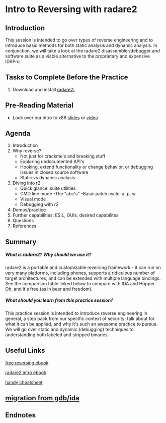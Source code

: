 # Intro to Reversing with radare2

## Introduction
This session is intended to go over types of reverse engineering and to introduce basic methods for both static analysis and dynamic analysis.  In conjunction, we will take a look at the radare2 disassembler/debugger and software suite as a viable alternative to the proprietary and expensive IDAPro.  
## Tasks to Complete Before the Practice

1. Download and install [radare2:](radare.org/r/down.html) 

## Pre-Reading Material

* Look over our intro to x86 [slides](https://github.com/MCPA/Team-Challenges/raw/master/pwnable/intro-to-x86/intro-to-x86.ppt.pdf) or [video](https://youtu.be/PkLkOAqmNkI?t=19m40s)

## Agenda

1. Introduction
2. Why reverse?
    * Not just for crackme's and breaking stuff
    * Exploring undocumented API's
    * Hooking, extend functionality or change behavior, or debugging issues in closed source software
    * Static vs dynamic analysis 
3. Diving into r2
    * Quick glance: suite utilities
    * CMD line mode
      -The "abc's"
      -Basic patch cycle: a, p, w
    * Visual mode
    * Debugging with r2
4. Demos/practice 
5. Further capabilities: ESIL, GUIs, desired capabilites 
6. Questions
7. References

## Summary

##### What is radare2? Why should we use it?  
radare2 is a portable and customizable reversing framework - it can run on very many platforms, including phones, supports a ridiculous number of target architectures, and can be extended with multiple language bindings.  See the comparison table linked below to compare with IDA and Hopper. Oh, and it's free (as in beer and freedom). 
##### What should you learn from this practice session?
This practice session is intended to introduce reverse engineering in general, a step back from our specific context of security; talk about for what it can be applied, and why it's such an awesome practice to pursue. We will go over static and dynamic (debugging) techniques to understanding both labeled and stripped binaries.   

## Useful Links

[free reversing ebook](beginners.re/RE4B-EN.pdf)

[radare2 intro ebook](https://radare.gitbooks.io/radare2book/content/)

[handy cheatsheet](https://github.com/pwntester/cheatsheets/blob/master/radare2.md)

[migration from gdb/ida](https://github.com/radare/radare2/wiki/Migration-from-ida-or-gdb)
-----

## Endnotes
